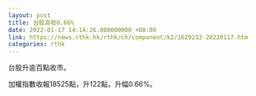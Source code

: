 ```yaml
---
layout: post
title: 台股高收0.66%
date: 2022-01-17 14:14:26.000000000 +08:00
link: https://news.rthk.hk/rthk/ch/component/k2/1629213-20220117.htm
categories: rthk
---
```


台股升逾百點收市。

加權指數收報18525點，升122點，升幅0.66%。
